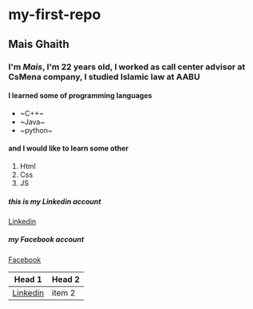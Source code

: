 # my-first-repo

## Mais Ghaith
### I'm *Mais*, I'm 22 years old, I worked as call center advisor at CsMena company, I studied Islamic law at AABU 
#### I learned some of programming languages 
* ~C++~
* ~Java~
* ~python~

#### and I would like to learn some other 
1. Html
2. Css
3. JS

##### this is my Linkedin account
[Linkedin](www.linkedin.com/in/mais-ghaith-791b33244)

##### my Facebook account
[Facebook](https://www.facebook.com/mais.ghaith)


|Head 1| Head 2|
---|---|
[Linkedin](www.linkedin.com/in/mais-ghaith-791b33244)| item 2|
